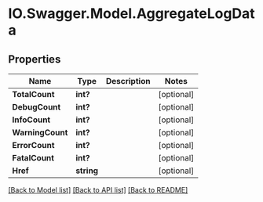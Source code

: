 # IO.Swagger.Model.AggregateLogData
## Properties

Name | Type | Description | Notes
------------ | ------------- | ------------- | -------------
**TotalCount** | **int?** |  | [optional] 
**DebugCount** | **int?** |  | [optional] 
**InfoCount** | **int?** |  | [optional] 
**WarningCount** | **int?** |  | [optional] 
**ErrorCount** | **int?** |  | [optional] 
**FatalCount** | **int?** |  | [optional] 
**Href** | **string** |  | [optional] 

[[Back to Model list]](../README.md#documentation-for-models) [[Back to API list]](../README.md#documentation-for-api-endpoints) [[Back to README]](../README.md)

